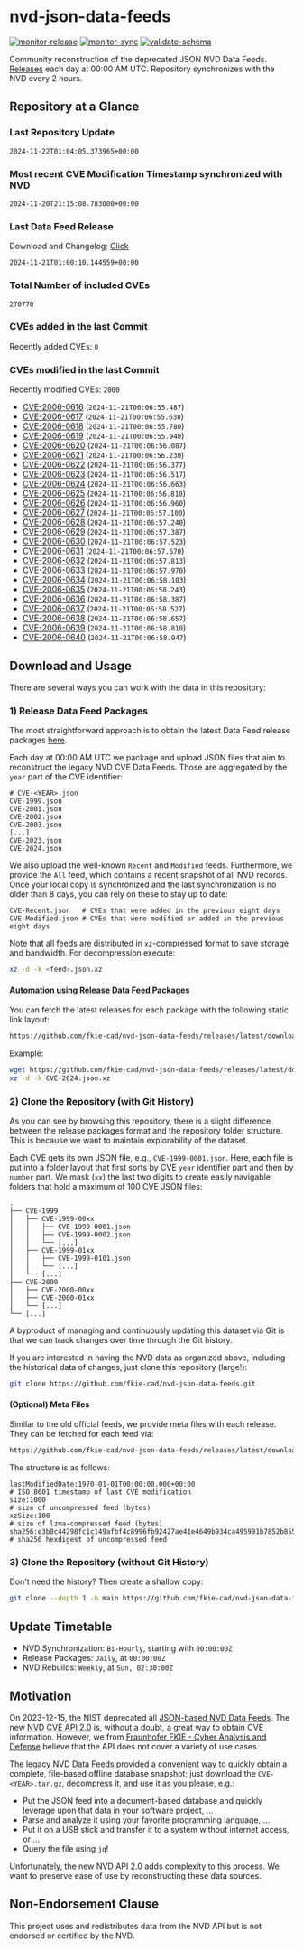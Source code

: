 # nvd-json-data-feeds

[![monitor-release](https://github.com/fkie-cad/nvd-json-data-feeds/actions/workflows/monitor_release.yml/badge.svg)](https://github.com/fkie-cad/nvd-json-data-feeds/actions/workflows/monitor_release.yml)
[![monitor-sync](https://github.com/fkie-cad/nvd-json-data-feeds/actions/workflows/monitor_sync.yml/badge.svg)](https://github.com/fkie-cad/nvd-json-data-feeds/actions/workflows/monitor_sync.yml)
[![validate-schema](https://github.com/fkie-cad/nvd-json-data-feeds/actions/workflows/validate_schema.yml/badge.svg)](https://github.com/fkie-cad/nvd-json-data-feeds/actions/workflows/validate_schema.yml)

Community reconstruction of the deprecated JSON NVD Data Feeds.
[Releases](https://github.com/fkie-cad/nvd-json-data-feeds/releases/latest) each day at 00:00 AM UTC.
Repository synchronizes with the NVD every 2 hours.

## Repository at a Glance

### Last Repository Update

```plain
2024-11-22T01:04:05.373965+00:00
```

### Most recent CVE Modification Timestamp synchronized with NVD

```plain
2024-11-20T21:15:08.783000+00:00
```

### Last Data Feed Release

Download and Changelog: [Click](https://github.com/fkie-cad/nvd-json-data-feeds/releases/latest)

```plain
2024-11-21T01:00:10.144559+00:00
```

### Total Number of included CVEs

```plain
270770
```

### CVEs added in the last Commit

Recently added CVEs: `0`



### CVEs modified in the last Commit

Recently modified CVEs: `2000`

- [CVE-2006-0616](CVE-2006/CVE-2006-06xx/CVE-2006-0616.json) (`2024-11-21T00:06:55.487`)
- [CVE-2006-0617](CVE-2006/CVE-2006-06xx/CVE-2006-0617.json) (`2024-11-21T00:06:55.630`)
- [CVE-2006-0618](CVE-2006/CVE-2006-06xx/CVE-2006-0618.json) (`2024-11-21T00:06:55.780`)
- [CVE-2006-0619](CVE-2006/CVE-2006-06xx/CVE-2006-0619.json) (`2024-11-21T00:06:55.940`)
- [CVE-2006-0620](CVE-2006/CVE-2006-06xx/CVE-2006-0620.json) (`2024-11-21T00:06:56.087`)
- [CVE-2006-0621](CVE-2006/CVE-2006-06xx/CVE-2006-0621.json) (`2024-11-21T00:06:56.230`)
- [CVE-2006-0622](CVE-2006/CVE-2006-06xx/CVE-2006-0622.json) (`2024-11-21T00:06:56.377`)
- [CVE-2006-0623](CVE-2006/CVE-2006-06xx/CVE-2006-0623.json) (`2024-11-21T00:06:56.517`)
- [CVE-2006-0624](CVE-2006/CVE-2006-06xx/CVE-2006-0624.json) (`2024-11-21T00:06:56.663`)
- [CVE-2006-0625](CVE-2006/CVE-2006-06xx/CVE-2006-0625.json) (`2024-11-21T00:06:56.810`)
- [CVE-2006-0626](CVE-2006/CVE-2006-06xx/CVE-2006-0626.json) (`2024-11-21T00:06:56.960`)
- [CVE-2006-0627](CVE-2006/CVE-2006-06xx/CVE-2006-0627.json) (`2024-11-21T00:06:57.100`)
- [CVE-2006-0628](CVE-2006/CVE-2006-06xx/CVE-2006-0628.json) (`2024-11-21T00:06:57.240`)
- [CVE-2006-0629](CVE-2006/CVE-2006-06xx/CVE-2006-0629.json) (`2024-11-21T00:06:57.387`)
- [CVE-2006-0630](CVE-2006/CVE-2006-06xx/CVE-2006-0630.json) (`2024-11-21T00:06:57.523`)
- [CVE-2006-0631](CVE-2006/CVE-2006-06xx/CVE-2006-0631.json) (`2024-11-21T00:06:57.670`)
- [CVE-2006-0632](CVE-2006/CVE-2006-06xx/CVE-2006-0632.json) (`2024-11-21T00:06:57.813`)
- [CVE-2006-0633](CVE-2006/CVE-2006-06xx/CVE-2006-0633.json) (`2024-11-21T00:06:57.970`)
- [CVE-2006-0634](CVE-2006/CVE-2006-06xx/CVE-2006-0634.json) (`2024-11-21T00:06:58.103`)
- [CVE-2006-0635](CVE-2006/CVE-2006-06xx/CVE-2006-0635.json) (`2024-11-21T00:06:58.243`)
- [CVE-2006-0636](CVE-2006/CVE-2006-06xx/CVE-2006-0636.json) (`2024-11-21T00:06:58.387`)
- [CVE-2006-0637](CVE-2006/CVE-2006-06xx/CVE-2006-0637.json) (`2024-11-21T00:06:58.527`)
- [CVE-2006-0638](CVE-2006/CVE-2006-06xx/CVE-2006-0638.json) (`2024-11-21T00:06:58.657`)
- [CVE-2006-0639](CVE-2006/CVE-2006-06xx/CVE-2006-0639.json) (`2024-11-21T00:06:58.810`)
- [CVE-2006-0640](CVE-2006/CVE-2006-06xx/CVE-2006-0640.json) (`2024-11-21T00:06:58.947`)


## Download and Usage

There are several ways you can work with the data in this repository:

### 1) Release Data Feed Packages

The most straightforward approach is to obtain the latest Data Feed release packages [here](https://github.com/fkie-cad/nvd-json-data-feeds/releases/latest).

Each day at 00:00 AM UTC we package and upload JSON files that aim to reconstruct the legacy NVD CVE Data Feeds.
Those are aggregated by the `year` part of the CVE identifier:

```
# CVE-<YEAR>.json
CVE-1999.json
CVE-2001.json
CVE-2002.json
CVE-2003.json
[...]
CVE-2023.json
CVE-2024.json
```

We also upload the well-known `Recent` and `Modified` feeds.
Furthermore, we provide the `All` feed, which contains a recent snapshot of all NVD records.
Once your local copy is synchronized and the last synchronization is no older than 8 days, you can rely on these to stay up to date:

```plain
CVE-Recent.json   # CVEs that were added in the previous eight days
CVE-Modified.json # CVEs that were modified or added in the previous eight days
```

Note that all feeds are distributed in `xz`-compressed format to save storage and bandwidth.
For decompression execute:

```sh
xz -d -k <feed>.json.xz
```

#### Automation using Release Data Feed Packages

You can fetch the latest releases for each package with the following static link layout:

```sh
https://github.com/fkie-cad/nvd-json-data-feeds/releases/latest/download/CVE-<YEAR>.json.xz
```

Example:

```sh
wget https://github.com/fkie-cad/nvd-json-data-feeds/releases/latest/download/CVE-2024.json.xz
xz -d -k CVE-2024.json.xz
```

### 2) Clone the Repository (with Git History)

As you can see by browsing this repository, there is a slight difference between the release packages format and the repository folder structure.
This is because we want to maintain explorability of the dataset.

Each CVE gets its own JSON file, e.g., `CVE-1999-0001.json`.
Here, each file is put into a folder layout that first sorts by CVE `year` identifier part and then by `number` part.
We mask (`xx`) the last two digits to create easily navigable folders that hold a maximum of 100 CVE JSON files:

```plain
.
├── CVE-1999
│   ├── CVE-1999-00xx
│   │   ├── CVE-1999-0001.json
│   │   ├── CVE-1999-0002.json
│   │   └── [...]
│   ├── CVE-1999-01xx
│   │   ├── CVE-1999-0101.json
│   │   └── [...]
│   └── [...]
├── CVE-2000
│   ├── CVE-2000-00xx
│   ├── CVE-2000-01xx
│   └── [...]
└── [...]
```

A byproduct of managing and continuously updating this dataset via Git is that we can track changes over time through the Git history.

If you are interested in having the NVD data as organized above, including the historical data of changes, just clone this repository (large!):

```sh
git clone https://github.com/fkie-cad/nvd-json-data-feeds.git
```

#### (Optional) Meta Files

Similar to the old official feeds, we provide meta files with each release. They can be fetched for each feed via:

```sh
https://github.com/fkie-cad/nvd-json-data-feeds/releases/latest/download/CVE-<YEAR>.meta
```

The structure is as follows:

```plain
lastModifiedDate:1970-01-01T00:00:00.000+00:00                          # ISO 8601 timestamp of last CVE modification
size:1000                                                               # size of uncompressed feed (bytes)
xzSize:100                                                              # size of lzma-compressed feed (bytes)
sha256:e3b0c44298fc1c149afbf4c8996fb92427ae41e4649b934ca495991b7852b855 # sha256 hexdigest of uncompressed feed
```

### 3) Clone the Repository (without Git History)

Don't need the history? Then create a shallow copy:

```sh
git clone --depth 1 -b main https://github.com/fkie-cad/nvd-json-data-feeds.git
```


## Update Timetable

* NVD Synchronization: `Bi-Hourly`, starting with `00:00:00Z`
* Release Packages: `Daily`, at `00:00:00Z`
* NVD Rebuilds: `Weekly`, at `Sun, 02:30:00Z`


## Motivation

On 2023-12-15, the NIST deprecated all [JSON-based NVD Data Feeds](https://nvd.nist.gov/vuln/data-feeds#divRetirementBanner-1).
The new [NVD CVE API 2.0](https://nvd.nist.gov/developers/vulnerabilities) is, without a doubt, a great way to obtain CVE information.
However, we from [Fraunhofer FKIE - Cyber Analysis and Defense](https://www.fkie.fraunhofer.de/en/departments/cad.html) believe that the API does not cover a variety of use cases.

The legacy NVD Data Feeds provided a convenient way to quickly obtain a complete, file-based offline database snapshot; just download the `CVE-<YEAR>.tar.gz`, decompress it, and use it as you please, e.g.:

- Put the JSON feed into a document-based database and quickly leverage upon that data in your software project, ...
- Parse and analyze it using your favorite programming language, ...
- Put it on a USB stick and transfer it to a system without internet access, or ...
- Query the file using `jq`!

Unfortunately, the new NVD API 2.0 adds complexity to this process.
We want to preserve ease of use by reconstructing these data sources.

## Non-Endorsement Clause

This project uses and redistributes data from the NVD API but is not endorsed or certified by the NVD.